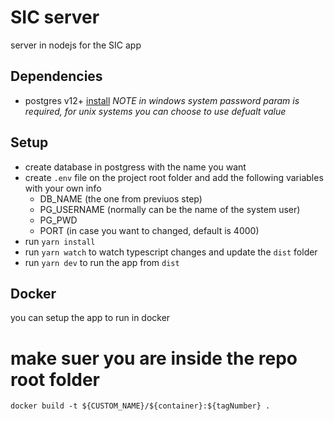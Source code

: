 # SIC server

server in nodejs for the SIC app

## Dependencies

- postgres v12+ [install](https://www.robinwieruch.de/postgres-sql-macos-setup)
  _NOTE in windows system password param is required, for unix systems you can choose to use defualt value_

## Setup

- create database in postgress with the name you want
- create `.env` file on the project root folder and add the following variables with your own info
  - DB_NAME (the one from previuos step)
  - PG_USERNAME (normally can be the name of the system user)
  - PG_PWD
  - PORT (in case you want to changed, default is 4000)
- run `yarn install`
- run `yarn watch` to watch typescript changes and update the `dist` folder
- run `yarn dev` to run the app from `dist`

## Docker

you can setup the app to run in docker

# make suer you are inside the repo root folder

`docker build -t ${CUSTOM_NAME}/${container}:${tagNumber} .`
